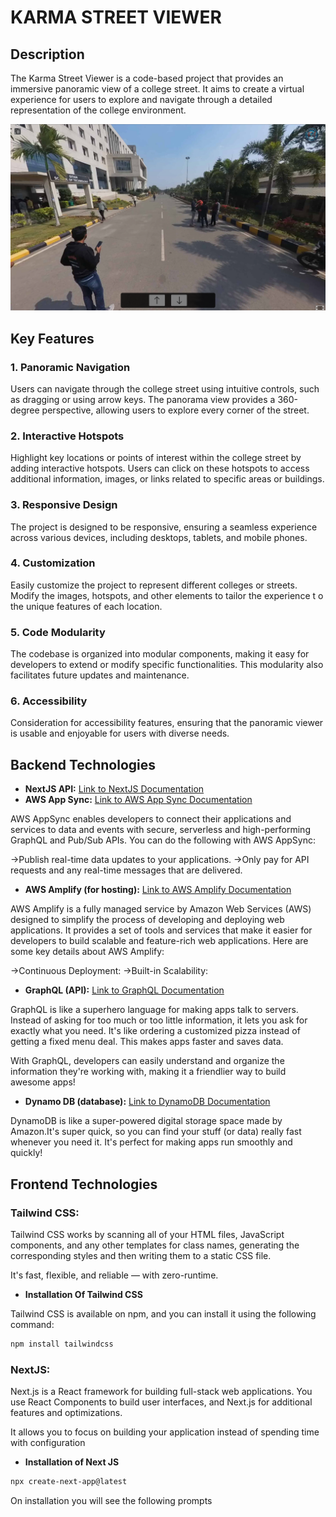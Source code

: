 # KARMA STREET VIEWER

## Description

The Karma Street Viewer is a code-based project that provides an immersive panoramic view of a college street. It aims to create a virtual experience for users to explore and navigate through a detailed representation of the college environment.

[![Video Title](https://raw.githubusercontent.com/cyriljohn147/Tech-buzz/main/screenshots/p2.png)](https://raw.githubusercontent.com/cyriljohn147/Tech-buzz/main/screenshots/p2.png)

## Key Features

### 1. Panoramic Navigation

Users can navigate through the college street using intuitive controls, such as dragging or using arrow keys. The panorama view provides a 360-degree perspective, allowing users to explore every corner of the street.

### 2. Interactive Hotspots

Highlight key locations or points of interest within the college street by adding interactive hotspots. Users can click on these hotspots to access additional information, images, or links related to specific areas or buildings.

### 3. Responsive Design

The project is designed to be responsive, ensuring a seamless experience across various devices, including desktops, tablets, and mobile phones.

### 4. Customization

Easily customize the project to represent different colleges or streets. Modify the images, hotspots, and other elements to tailor the experience t  o the unique features of each location.

### 5. Code Modularity

The codebase is organized into modular components, making it easy for developers to extend or modify specific functionalities. This modularity also facilitates future updates and maintenance.

### 6. Accessibility

Consideration for accessibility features, ensuring that the panoramic viewer is usable and enjoyable for users with diverse needs.

## Backend Technologies

- **NextJS API:** [Link to NextJS Documentation](https://nextjs.org/docs/api-routes/introduction)
- **AWS App Sync:** [Link to AWS App Sync Documentation](https://docs.aws.amazon.com/appsync/latest/devguide/what-is-appsync.html)

AWS AppSync enables developers to connect their applications and services to data and events with secure, serverless and high-performing GraphQL and Pub/Sub APIs. You can do the following with AWS AppSync:

->Publish real-time data updates to your applications.
->Only pay for API requests and any real-time messages that are delivered.

- **AWS Amplify (for hosting):** [Link to AWS Amplify Documentation](https://docs.amplify.aws/)

AWS Amplify is a fully managed service by Amazon Web Services (AWS) designed to simplify the process of developing and deploying web applications. It provides a set of tools and services that make it easier for developers to build scalable and feature-rich web applications. Here are some key details about AWS Amplify:

->Continuous Deployment:
->Built-in Scalability:

- **GraphQL (API):** [Link to GraphQL Documentation](https://graphql.org/learn/)

GraphQL is like a superhero language for making apps talk to servers. Instead of asking for too much or too little information, it lets you ask for exactly what you need. It's like ordering a customized pizza instead of getting a fixed menu deal. This makes apps faster and saves data.

With GraphQL, developers can easily understand and organize the information they're working with, making it a friendlier way to build awesome apps!

- **Dynamo DB (database):** [Link to DynamoDB Documentation](https://docs.aws.amazon.com/dynamodb/index.html)

DynamoDB is like a super-powered digital storage space made by Amazon.It's super quick, so you can find your stuff (or data) really fast whenever you need it.  It's perfect for making apps run smoothly and quickly!

## Frontend Technologies

### Tailwind CSS:

Tailwind CSS works by scanning all of your HTML files, JavaScript components, and any other templates for class names, generating the corresponding styles and then writing them to a static CSS file.

It's fast, flexible, and reliable — with zero-runtime.
- **Installation Of Tailwind CSS**

Tailwind CSS is available on npm, and you can install it using the following command:

```bash
npm install tailwindcss
```

### NextJS:

Next.js is a React framework for building full-stack web applications. You use React Components to build user interfaces, and Next.js for additional features and optimizations.

It allows you to focus on building your application instead of spending time with configuration

- **Installation of Next JS**

```bash
npx create-next-app@latest
```

On installation you will see the following prompts


